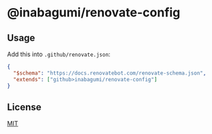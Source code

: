 # @inabagumi/renovate-config

## Usage

Add this into `.github/renovate.json`:

```json
{
  "$schema": "https://docs.renovatebot.com/renovate-schema.json",
  "extends": ["github>inabagumi/renovate-config"]
}
```

## License

[MIT](LICENSE)
